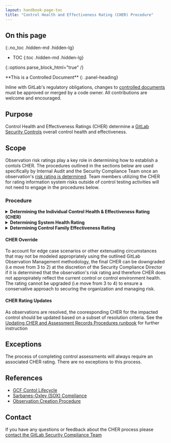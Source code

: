 ```yaml
---
layout: handbook-page-toc
title: "Control Health and Effectiveness Rating (CHER) Procedure"
---
```


## On this page
{:.no_toc .hidden-md .hidden-lg}

- TOC
{:toc .hidden-md .hidden-lg}

{::options parse_block_html="true" /}

<div class="panel panel-gitlab-orange">
**This is a Controlled Document**
{: .panel-heading}
<div class="panel-body">

Inline with GitLab's regulatory obligations, changes to [controlled documents](https://about.gitlab.com/handbook/engineering/security/controlled-document-procedure.html) must be approved or merged by a code owner. All contributions are welcome and encouraged. 

</div>
</div>

## Purpose

Control Health and Effectiveness Ratings (CHER) determine a [GitLab Security Controls](https://about.gitlab.com/handbook/engineering/security/security-assurance/security-compliance/sec-controls.html) overall control health and effectiveness. 

## Scope

Observation risk ratings play a key role in determining how to establish a contols CHER. The procedures outlined in the sections below are used specifically by Internal Audit and the Security Compliance Team once an observation's [risk rating is determined](https://about.gitlab.com/handbook/engineering/security/security-assurance/observation-management-procedure.html). Team members utilizing the CHER for rating information system risks outside of control testing activities will not need to engage in the procedures below.

### Procedure

<details markdown="1">

<summary><b>Determining the Individual Control Health & Effectiveness Rating (CHER)</b></summary>

#### Risk rating and determinig effectiveness

The importance of risk rating each control observations comes into play when making a final determination on how to establish a control's Control Health & Effectiveness Rating (CHER). CHER ratings on a sliding scale outside of the typical effective/ineffective rating used for compliance, allow for clearer communication and prioritization with broader audiences outside of compliance functions and allows non-compliance stakeholders the ability to view how observations impact the control environment.

CHER provides a qualitative value of a control's effectiveness that is used as an input for various processes within the Risk Management Program. When needing to report to management, these quantitative values are translated to qualitative terms: Fully Effective, Substantially Effective, Partially Effective, Largely Ineffective, Ineffective. Refer to the CHER Quantitative vs. Qualitative Terms and Definitions Table below for a mapping of CHER to it's definition and the related qualitative term and definition. Use the rating determined by completing the observation risk rating with likelihood and impact scores and applying that risk rating into the table below (i.e if a control has 1 low risk observation per the Observation Risk Rating table, the CHER for that control would be a 2 (Substantially Effective)).

##### CHER Quantitative vs. Qualitative Terms and Definitions (For individual controls)

<style type="text/css">
.tg  {border-collapse:collapse;border-spacing:0;}
.tg td{border-color:black;border-style:solid;border-width:1px;font-family:Arial, sans-serif;font-size:14px;
  overflow:hidden;padding:10px 5px;word-break:normal;}
.tg th{border-color:black;border-style:solid;border-width:1px;font-family:Arial, sans-serif;font-size:14px;
  font-weight:normal;overflow:hidden;padding:10px 5px;word-break:normal;}
.tg .tg-cly1{text-align:left;vertical-align:middle}
.tg .tg-wa1i{font-weight:bold;text-align:center;vertical-align:middle}
.tg .tg-obmi{background-color:#D9EAD3;text-align:center;vertical-align:middle}
.tg .tg-w80k{background-color:#B4A7D6;text-align:center;vertical-align:middle}
.tg .tg-yfns{background-color:#F4CCCC;text-align:center;vertical-align:middle}
.tg .tg-qjco{background-color:#FCE5CD;text-align:center;vertical-align:middle}
.tg .tg-0lax{text-align:left;vertical-align:top}
</style>
<table class="tg">
<thead>
  <tr>
    <th class="tg-wa1i"><span style="font-weight:bold">Quantitative Value</span></th>
    <th class="tg-wa1i"><span style="font-weight:bold">Quantitative Definition</span></th>
    <th class="tg-wa1i"><span style="font-weight:bold">CHER Qualitative Term</span></th>
    <th class="tg-wa1i"><span style="font-weight:bold">Qualitative Definition</span></th>
  </tr>
</thead>
<tbody>
  <tr>
    <td class="tg-obmi"><span style="background-color:#D9EAD3">1</span></td>
    <td class="tg-cly1">The control has no outstanding HIGH, MODERATE, or LOW risk observations open.</td>
    <td class="tg-obmi"><span style="background-color:#D9EAD3">Fully Effective</span></td>
    <td class="tg-cly1">Nothing more to be done except review and monitor existing controls. Controls are well designed for the risk, and address the root causes. Management believes they are effective and reliable at all times.</td>
  </tr>
  <tr>
    <td class="tg-obmi"><span style="background-color:#D9EAD3">2</span></td>
    <td class="tg-cly1">There are no outstanding HIGH or MODERATE risk observations associated with the control, but there are some LOW risk observations that are open</td>
    <td class="tg-obmi"><span style="background-color:#D9EAD3">Substantially Effective</span></td>
    <td class="tg-cly1">Most controls are designed correctly and in place and effective. Some more work to be done to improve operating effectiveness or there are doubts about operational effectiveness and consistent reliability.</td>
  </tr>
  <tr>
    <td class="tg-qjco"><span style="background-color:#FCE5CD">3</span></td>
    <td class="tg-cly1">There are no outstanding HIGH risk observations associated with the control, but there is a single open MODERATE (below 9 rating) risk observation and any number of LOW risk observations.</td>
    <td class="tg-qjco"><span style="background-color:#FCE5CD">Partially Effective</span></td>
    <td class="tg-cly1">Design of controls is largely correct and they treat most of the root causes of the risk, however they are not currently operating very effectively.</td>
  </tr>
  <tr>
    <td class="tg-qjco"><span style="background-color:#FCE5CD">4</span></td>
    <td class="tg-0lax"><span style="font-style:normal">There are no outstanding HIGH risk observations associated with the control, but there are </span><span style="font-weight:bold;font-style:normal">multiple</span><span style="font-style:normal"> open MODERATE (below 9 rating) risk observations OR a </span><span style="font-weight:bold;font-style:normal">single</span><span style="font-style:normal"> open MODERATE risk observation with a 9 rating. There can be any number of LOW risk observations.</span></td>
    <td class="tg-qjco"><span style="background-color:#FCE5CD">Largely Ineffective</span></td>
    <td class="tg-cly1">Significant control gaps. Either controls do not treat root causes or they do not operate at all effectively.</td>
  </tr>
  <tr>
    <td class="tg-yfns"><span style="background-color:#F4CCCC">5</span></td>
    <td class="tg-cly1">There are outstanding HIGH risk observations associated with the control.</td>
    <td class="tg-yfns"><span style="background-color:#F4CCCC">Ineffective</span></td>
    <td class="tg-cly1">Practically no credible control. Management has almost no confidence that any degree of control is being achieved due to poor control design or very limited operational effectiveness.</td>
  </tr>
  <tr>
    <td class="tg-w80k"><span style="background-color:#B4A7D6">0</span></td>
    <td class="tg-cly1">The control is not yet implemented.</td>
    <td class="tg-w80k"><span style="background-color:#B4A7D6">Control Not Implemented</span></td>
    <td class="tg-cly1">Control is not implemented and this is expected. This is different from a control gap because of the awareness around the control and the intentional exclusion of the control from being a key control in the environment. There are other sufficient controls to secure the environment in place.</td>
  </tr>
</tbody>
</table>
</details>

<details markdown="1">

<summary><b>Determining System Health Rating</b></summary>

#### Quantitative vs. Qualitative Terms and Definitions

CHER is assigned on a control by control basis but in instances where we want to report on system health, the ratio of high risk observations to the number of applicable controls that were assessed against the system is determined. That ratio is used to determine the system health rating from the following table: 

<style type="text/css">
.tg  {border-collapse:collapse;border-spacing:0;}
.tg td{border-color:black;border-style:solid;border-width:1px;font-family:Arial, sans-serif;font-size:14px;
  overflow:hidden;padding:10px 5px;word-break:normal;}
.tg th{border-color:black;border-style:solid;border-width:1px;font-family:Arial, sans-serif;font-size:14px;
  font-weight:normal;overflow:hidden;padding:10px 5px;word-break:normal;}
.tg .tg-cly1{text-align:left;vertical-align:middle}
.tg .tg-wa1i{font-weight:bold;text-align:center;vertical-align:middle}
.tg .tg-obmi{background-color:#D9EAD3;text-align:center;vertical-align:middle}
.tg .tg-yfns{background-color:#F4CCCC;text-align:center;vertical-align:middle}
.tg .tg-qjco{background-color:#FCE5CD;text-align:center;vertical-align:middle}
</style>
<table class="tg">
<thead>
  <tr>
    <th class="tg-wa1i"><span style="font-weight:bold">Ratio of CHER rating to applicable controls assessed</span></th>
    <th class="tg-wa1i"><span style="font-weight:bold">System Health Rating Value</span></th>
  </tr>
</thead>
<tbody>
  <tr>
    <td class="tg-obmi"><span style="background-color:#D9EAD3">Between 0% and 5% of controls = CHER 2,3,4,5,0</span></td>
    <td class="tg-obmi"><span style="background-color:#D9EAD3">1</span></td>
  </tr>
  <tr>
    <td class="tg-obmi"><span style="background-color:#D9EAD3">Between 5% and 35% of controls = CHER 2,3,4,5,0</span></td>
    <td class="tg-obmi"><span style="background-color:#D9EAD3">2</span></td>
  </tr>
  <tr>
    <td class="tg-qjco"><span style="background-color:#FCE5CD">Greater than 35% up to 65% of controls = CHER 2,3,4,5,0</span></td>
    <td class="tg-qjco"><span style="background-color:#FCE5CD">3</span></td>
  </tr>
  <tr>
    <td class="tg-qjco"><span style="background-color:#FCE5CD">Greater than 65% up to 85% of controls = CHER 2,3,4,5,0</span></td>
    <td class="tg-qjco"><span style="background-color:#FCE5CD">4</span></td>
  </tr>
  <tr>
    <td class="tg-yfns"><span style="background-color:#F4CCCC">Greater than 85% of controls = CHER 2,3,4,5,0</span></td>
    <td class="tg-yfns"><span style="background-color:#F4CCCC">5</span></td>
  </tr>
</tbody>
</table>

Refer to the System Effectiveness Rating Table below for a mapping of averaged CHERs to the qualitative term and definition that can be used to report on system health/effectiveness. Note that when using this table the final average of CHER values should be rounded **up** to the nearest quantitative value to determine the CHER for the system (i.e if average of all CHER's equals 2.3, the final CHER for the system would be rounded up to a 3)

##### System Health Rating Table

<style type="text/css">
.tg  {border-collapse:collapse;border-spacing:0;}
.tg td{border-color:black;border-style:solid;border-width:1px;font-family:Arial, sans-serif;font-size:14px;
  overflow:hidden;padding:10px 5px;word-break:normal;}
.tg th{border-color:black;border-style:solid;border-width:1px;font-family:Arial, sans-serif;font-size:14px;
  font-weight:normal;overflow:hidden;padding:10px 5px;word-break:normal;}
.tg .tg-cly1{text-align:left;vertical-align:middle}
.tg .tg-wa1i{font-weight:bold;text-align:center;vertical-align:middle}
.tg .tg-obmi{background-color:#D9EAD3;text-align:center;vertical-align:middle}
.tg .tg-yfns{background-color:#F4CCCC;text-align:center;vertical-align:middle}
.tg .tg-qjco{background-color:#FCE5CD;text-align:center;vertical-align:middle}
</style>
<table class="tg">
<thead>
  <tr>
    <th class="tg-wa1i"><span style="font-weight:bold">System Health Rating Value</span></th>
    <th class="tg-wa1i"><span style="font-weight:bold">System Health Rating Qualitative Term</span></th>
    <th class="tg-wa1i"><span style="font-weight:bold">Qualitative Definition</span></th>
  </tr>
</thead>
<tbody>
  <tr>
    <td class="tg-obmi"><span style="background-color:#D9EAD3">1</span></td>
    <td class="tg-obmi"><span style="background-color:#D9EAD3">Fully Effective</span></td>
    <td class="tg-cly1">Nothing more to be done except review and monitor the existing controls. Controls are well designed for the risk, and address the root causes. Management believes they are effective and reliable at all times.</td>
  </tr>
  <tr>
    <td class="tg-obmi"><span style="background-color:#D9EAD3">2</span></td>
    <td class="tg-obmi"><span style="background-color:#D9EAD3">Substantially Effective</span></td>
    <td class="tg-cly1">Most controls are designed correctly and are in place and effective. Some more work to be done to improve operating effectiveness or management has doubts about operational effectiveness and reliability.</td>
  </tr>
  <tr>
    <td class="tg-qjco"><span style="background-color:#FCE5CD">3</span></td>
    <td class="tg-qjco"><span style="background-color:#FCE5CD">Partially Effective</span></td>
    <td class="tg-cly1">While the design of controls may be largely correct in that they treat most of the root causes of the risk, they are not currently operating very effectively.</td>
  </tr>
  <tr>
    <td class="tg-qjco"><span style="background-color:#FCE5CD">4</span></td>
    <td class="tg-qjco"><span style="background-color:#FCE5CD">Largely Ineffective</span></td>
    <td class="tg-cly1">Significant control gaps. Either controls do not treat root causes or they do not operate at all effectively.</td>
  </tr>
  <tr>
    <td class="tg-yfns"><span style="background-color:#F4CCCC">5</span></td>
    <td class="tg-yfns"><span style="background-color:#F4CCCC">Ineffective</span></td>
    <td class="tg-cly1">Virtually no credible control. Management has no confidence that any degree of control is being achieved due to poor control design or very limited operational effectiveness.</td>
  </tr>
</tbody>
</table>
</details>

<details markdown="1">

<summary><b>Determining Control Family Effectiveness Rating</b></summary>

#### Quantitative vs. Qualitative Terms and Definitions

CHER is assigned on a control by control basis but in instances where we want to report on control family effectiveness, the CHER for each of the individual underlying controls in a control family can be averaged to provide a more holistic view. Refer to the Control Family Effectiveness Rating Table below for a mapping of averaged CHERs to the qualitative term and definition that can be used to report on control family health/effectiveness. Note that when using this table the final average of CHER values should be rounded **up** to the nearest quantitative value to determine the CHER for the control family (i.e if average of all CHER's equals 2.3, the final CHER for the control family would be rounded up to a 3).

##### Control Family Effectiveness Rating Table

<style type="text/css">
.tg  {border-collapse:collapse;border-spacing:0;}
.tg td{border-color:black;border-style:solid;border-width:1px;font-family:Arial, sans-serif;font-size:14px;
  overflow:hidden;padding:10px 5px;word-break:normal;}
.tg th{border-color:black;border-style:solid;border-width:1px;font-family:Arial, sans-serif;font-size:14px;
  font-weight:normal;overflow:hidden;padding:10px 5px;word-break:normal;}
.tg .tg-cly1{text-align:left;vertical-align:middle}
.tg .tg-wa1i{font-weight:bold;text-align:center;vertical-align:middle}
.tg .tg-obmi{background-color:#D9EAD3;text-align:center;vertical-align:middle}
.tg .tg-yfns{background-color:#F4CCCC;text-align:center;vertical-align:middle}
.tg .tg-qjco{background-color:#FCE5CD;text-align:center;vertical-align:middle}
</style>
<table class="tg">
<thead>
  <tr>
    <th class="tg-wa1i"><span style="font-weight:bold">Quantitative Value</span></th>
    <th class="tg-wa1i"><span style="font-weight:bold">Control Family Effectiveness Rating Qualitative Term</span></th>
    <th class="tg-wa1i"><span style="font-weight:bold">Qualitative Definition</span></th>
  </tr>
</thead>
<tbody>
  <tr>
    <td class="tg-obmi"><span style="background-color:#D9EAD3">1</span></td>
    <td class="tg-obmi"><span style="background-color:#D9EAD3">Fully Effective</span></td>
    <td class="tg-cly1">Nothing more to be done except review and monitor the existing controls. Controls are well designed for the risk, and address the root causes. Management believes they are effective and reliable at all times.</td>
  </tr>
  <tr>
    <td class="tg-obmi"><span style="background-color:#D9EAD3">2</span></td>
    <td class="tg-obmi"><span style="background-color:#D9EAD3">Substantially Effective</span></td>
    <td class="tg-cly1">Most controls are designed correctly and are in place and effective. Some more work to be done to improve operating effectiveness or management has doubts about operational effectiveness and reliability.</td>
  </tr>
  <tr>
    <td class="tg-qjco"><span style="background-color:#FCE5CD">3</span></td>
    <td class="tg-qjco"><span style="background-color:#FCE5CD">Partially Effective</span></td>
    <td class="tg-cly1">While the design of controls may be largely correct in that they treat most of the root causes of the risk, they are not currently operating very effectively.</td>
  </tr>
  <tr>
    <td class="tg-qjco"><span style="background-color:#FCE5CD">4</span></td>
    <td class="tg-qjco"><span style="background-color:#FCE5CD">Largely Ineffective</span></td>
    <td class="tg-cly1">Significant control gaps. Either controls do not treat root causes or they do not operate at all effectively.</td>
  </tr>
  <tr>
    <td class="tg-yfns"><span style="background-color:#F4CCCC">5</span></td>
    <td class="tg-yfns"><span style="background-color:#F4CCCC">Ineffective</span></td>
    <td class="tg-cly1">Virtually no credible control. Management has no confidence that any degree of control is being achieved due to poor control design or very limited operational effectiveness.</td>
  </tr>
</tbody>
</table>
</details>

#### CHER Override

To account for edge case scenarios or other extenuating circumstances that may not be modeled appropriately using the outlined GitLab Observation Management methodology, the final CHER can be downgraded (i.e move from 3 to 2) at the discretion of the Security Compliance Director if it is determined that the observation's risk rating and therefore CHER does not appropirately reflect the current control or control environment health. The rating cannot be upgraded (i.e move from 3 to 4) to ensure a conservative approach to securing the organization and managing risk.

#### CHER Rating Updates

As observations are resolved, the cooresponding CHER for the impacted control should be updated based on a subset of resolution criteria. See the [Updating CHER and Assessment Records Procedures runbook](https://gitlab.com/gitlab-com/gl-security/security-assurance/sec-compliance/observation-management/-/blob/master/Updating%20CHER%20and%20Assessment%20Records.md) for further instruction

## Exceptions

The process of completing control assessments will always require an associated CHER rating. There are no exceptions to this process.

## References

- [GCF Contol Lifecycle](/handbook/engineering/security/security-assurance/security-compliance/security-control-lifecycle.html#)
- [Sarbanes-Oxley (SOX) Compliance](/handbook/internal-audit/sarbanes-oxley/)
- [Observation Creation Procedure](https://about.gitlab.com/handbook/engineering/security/security-assurance/observation-management-procedure.html)

## Contact

If you have any questions or feedback about the CHER process please [contact the GitLab Security Compliance Team](https://about.gitlab.com/handbook/engineering/security/security-assurance/security-compliance/)
